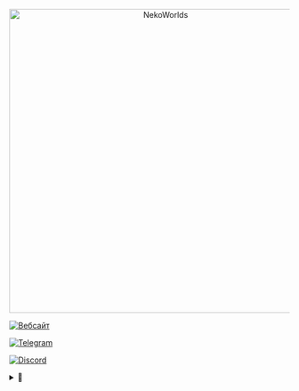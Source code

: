 <div align="center">
	<p>
		<a href="https://nekocorp.gq"><img src="https://i.ibb.co/BzV3rmv/2.png" width="546" alt="NekoWorlds" /></a>
	<p>
</div>

[![Вебсайт](https://user-images.githubusercontent.com/36849286/161177978-328d6364-c28a-4e91-a9a6-cb16fafe464d.svg)](https://nekocorp.gq/)

[![Telegram](https://user-images.githubusercontent.com/36849286/161178042-5b9c0375-ea76-4a8e-a6fc-4bda5c971e7c.svg)](https://nekocorp.gq/tg)

[![Discord](https://user-images.githubusercontent.com/36849286/161178019-9b1c4d81-f566-40e6-a166-739b7cf6b298.svg)](https://nekocorp.gq/ds)

<details>
<summary><b>💫</b></summary>
	
# Контакты

![Wesleezz69](https://i.ibb.co/0r7LdFY/My-project-1.png) - **Wesleezz69**
![Klore](https://i.ibb.co/8MnpdRR/My-project.png) - **Klore**
</details>

<!--- Ссылки Взято с [Pepeland](https://github.com/pepelandnet/.github/blob/main/profile/readme.md) ---!>
